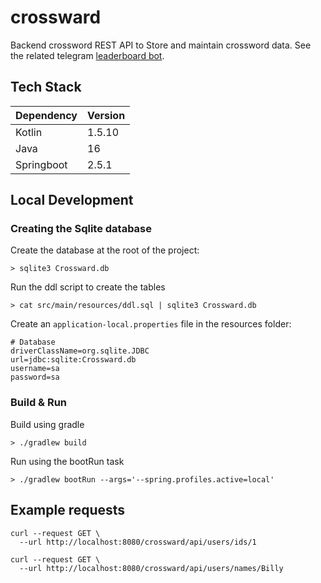 # crossward
Backend crossword REST API to Store and maintain crossword data. See the related telegram [leaderboard bot](https://github.com/RobertWetzler/CrosswordLeaderboardBot).

## Tech Stack
| Dependency | Version |
| ---------- | ------- |
| Kotlin     | 1.5.10  |
| Java       | 16      |
| Springboot | 2.5.1   |

## Local Development

### Creating the Sqlite database
Create the database at the root of the project:
```shell
> sqlite3 Crossward.db
```
Run the ddl script to create the tables
```shell
> cat src/main/resources/ddl.sql | sqlite3 Crossward.db
```

Create an `application-local.properties` file in the resources folder:
```properties
# Database
driverClassName=org.sqlite.JDBC
url=jdbc:sqlite:Crossward.db
username=sa
password=sa
```

### Build & Run
Build using gradle
```shell
> ./gradlew build
```

Run using the bootRun task
```shell
> ./gradlew bootRun --args='--spring.profiles.active=local'
```

## Example requests
```shell
curl --request GET \
  --url http://localhost:8080/crossward/api/users/ids/1
  
curl --request GET \
  --url http://localhost:8080/crossward/api/users/names/Billy
```